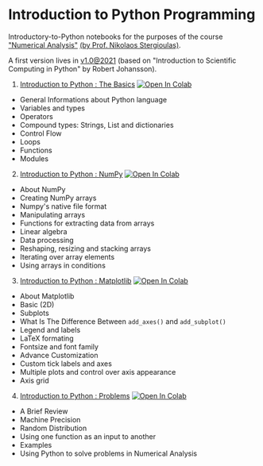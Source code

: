# Introduction to Python Programming

Introductory-to-Python notebooks for the purposes of the course ["Numerical Analysis"](https://www.physics.auth.gr/en/courses/167) [(by Prof. Nikolaos Stergioulas)](https://www.astro.auth.gr/n/?p=members&u=4).

A first version lives in [v1.0@2021](https://github.com/sfragkoul/Python_Intro) (based on "Introduction to Scientific Computing in Python" by Robert Johansson).

1. [Introduction to Python : The Basics](https://github.com/asasli/Python_Intro_AUTh/blob/main/Intro_1.ipynb)   [![Open In Colab](https://colab.research.google.com/assets/colab-badge.svg)](https://colab.research.google.com/github/asasli/Python_Intro_AUTh/blob/main/Intro_1.ipynb)

  - General Informations about Python language
  - Variables and types
  - Operators
  - Compound types: Strings, List and dictionaries
  - Control Flow
  - Loops
  - Functions
  - Modules

2. [Introduction to Python : NumPy](https://github.com/asasli/Python_Intro_AUTh/blob/main/Intro_2.ipynb)   [![Open In Colab](https://colab.research.google.com/assets/colab-badge.svg)](https://colab.research.google.com/github/asasli/Python_Intro_AUTh/blob/main/Intro_2.ipynb)

  - About NumPy
  - Creating NumPy arrays
  - Numpy's native file format
  - Manipulating arrays
  - Functions for extracting data from arrays
  - Linear algebra
  - Data processing
  - Reshaping, resizing and stacking arrays
  - Iterating over array elements
  - Using arrays in conditions
  
  
3. [Introduction to Python : Matplotlib](https://github.com/asasli/Python_Intro_AUTh/blob/main/Intro_3.ipynb)   [![Open In Colab](https://colab.research.google.com/assets/colab-badge.svg)](https://colab.research.google.com/github/asasli/Python_Intro_AUTh/blob/main/Intro_3.ipynb)

  - About Matplotlib
  - Basic (2D)
  - Subplots
  - What Is The Difference Between ```add_axes()``` and ```add_subplot()```
  - Legend and labels
  - LaTeX formating
  - Fontsize and font family
  - Advance Customization
  - Custom tick labels and axes
  - Multiple plots and control over axis appearance
  - Axis grid

4. [Introduction to Python : Problems](https://github.com/asasli/Python_Intro_AUTh/blob/main/Problems.ipynb)   [![Open In Colab](https://colab.research.google.com/assets/colab-badge.svg)](https://colab.research.google.com/github/asasli/Python_Intro_AUTh/blob/main/Problems.ipynb)

  - A Brief Review
  - Machine Precision
  - Random Distribution
  - Using one function as an input to another
  - Examples
  - Using Python to solve problems in Numerical Analysis
